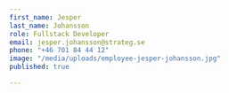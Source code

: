 ```yaml
---
first_name: Jesper
last_name: Johansson
role: Fullstack Developer
email: jesper.johansson@strateg.se
phone: "+46 701 84 44 12"
image: "/media/uploads/employee-jesper-johansson.jpg"
published: true

---
```


